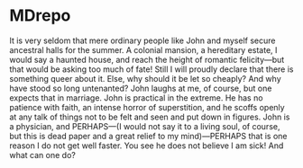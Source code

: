 # MDrepo

It is very seldom that mere ordinary people like John and myself secure ancestral halls for the summer.
A colonial mansion, a hereditary estate, I would say a haunted house, and reach the height of romantic felicity—but that would be asking too much of fate!
Still I will proudly declare that there is something queer about it.
Else, why should it be let so cheaply? And why have stood so long untenanted?
John laughs at me, of course, but one expects that in marriage.
John is practical in the extreme. He has no patience with faith, an intense horror of superstition, and he scoffs openly at any talk of things not to be felt and seen and put down in figures.
John is a physician, and PERHAPS—(I would not say it to a living soul, of course, but this is dead paper and a great relief to my mind)—PERHAPS that is one reason I do not get well faster.
You see he does not believe I am sick!
And what can one do?
